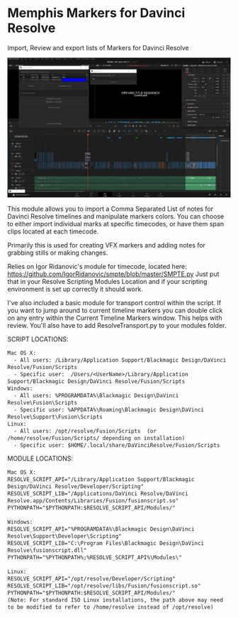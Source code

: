 # Memphis Markers for Davinci Resolve
Import, Review and export lists of Markers for Davinci Resolve

![](/ScreenCapture2.JPG)

This module allows you to import a Comma Separated List of notes for Davinci Resolve timelines and manipulate markers colors. You can choose to either import individual marks at specific timecodes, or have them span clips located at each timecode. 

Primarily this is used for creating VFX markers and adding notes for grabbing stills or making changes. 

Relies on Igor Ridanovic's module for timecode, located here: https://github.com/IgorRidanovic/smpte/blob/master/SMPTE.py
Just put that in your Resolve Scripting Modules Location and if your scripting environment is set up correctly it should work.

I've also included a basic module for transport control within the script. If you want to jump around to current timeline markers you can double click on any entry within the Current Timeline Markers window. This helps with review. You'll also have to add ResolveTransport.py to your modules folder. 

SCRIPT LOCATIONS:

    Mac OS X:
      - All users: /Library/Application Support/Blackmagic Design/DaVinci Resolve/Fusion/Scripts
      - Specific user:  /Users/<UserName>/Library/Application Support/Blackmagic Design/DaVinci Resolve/Fusion/Scripts
    Windows:
      - All users: %PROGRAMDATA%\Blackmagic Design\DaVinci Resolve\Fusion\Scripts
      - Specific user: %APPDATA%\Roaming\Blackmagic Design\DaVinci Resolve\Support\Fusion\Scripts
    Linux:
      - All users: /opt/resolve/Fusion/Scripts  (or /home/resolve/Fusion/Scripts/ depending on installation)
      - Specific user: $HOME/.local/share/DaVinciResolve/Fusion/Scripts

MODULE LOCATIONS:

    Mac OS X:
    RESOLVE_SCRIPT_API="/Library/Application Support/Blackmagic Design/DaVinci Resolve/Developer/Scripting"
    RESOLVE_SCRIPT_LIB="/Applications/DaVinci Resolve/DaVinci Resolve.app/Contents/Libraries/Fusion/fusionscript.so"
    PYTHONPATH="$PYTHONPATH:$RESOLVE_SCRIPT_API/Modules/"

    Windows:
    RESOLVE_SCRIPT_API="%PROGRAMDATA%\Blackmagic Design\DaVinci Resolve\Support\Developer\Scripting"
    RESOLVE_SCRIPT_LIB="C:\Program Files\Blackmagic Design\DaVinci Resolve\fusionscript.dll"
    PYTHONPATH="%PYTHONPATH%;%RESOLVE_SCRIPT_API%\Modules\"

    Linux:
    RESOLVE_SCRIPT_API="/opt/resolve/Developer/Scripting"
    RESOLVE_SCRIPT_LIB="/opt/resolve/libs/Fusion/fusionscript.so"
    PYTHONPATH="$PYTHONPATH:$RESOLVE_SCRIPT_API/Modules/"
    (Note: For standard ISO Linux installations, the path above may need to be modified to refer to /home/resolve instead of /opt/resolve)
